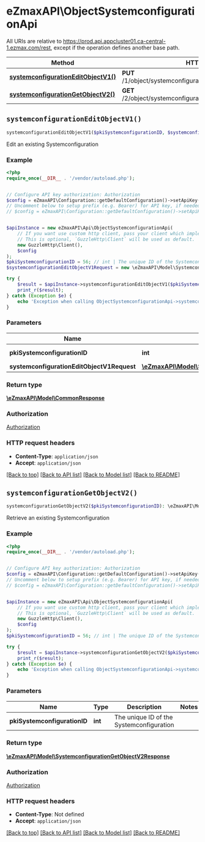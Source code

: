 # eZmaxAPI\ObjectSystemconfigurationApi

All URIs are relative to https://prod.api.appcluster01.ca-central-1.ezmax.com/rest, except if the operation defines another base path.

| Method | HTTP request | Description |
| ------------- | ------------- | ------------- |
| [**systemconfigurationEditObjectV1()**](ObjectSystemconfigurationApi.md#systemconfigurationEditObjectV1) | **PUT** /1/object/systemconfiguration/{pkiSystemconfigurationID} | Edit an existing Systemconfiguration |
| [**systemconfigurationGetObjectV2()**](ObjectSystemconfigurationApi.md#systemconfigurationGetObjectV2) | **GET** /2/object/systemconfiguration/{pkiSystemconfigurationID} | Retrieve an existing Systemconfiguration |


## `systemconfigurationEditObjectV1()`

```php
systemconfigurationEditObjectV1($pkiSystemconfigurationID, $systemconfigurationEditObjectV1Request): \eZmaxAPI\Model\CommonResponse
```

Edit an existing Systemconfiguration



### Example

```php
<?php
require_once(__DIR__ . '/vendor/autoload.php');


// Configure API key authorization: Authorization
$config = eZmaxAPI\Configuration::getDefaultConfiguration()->setApiKey('Authorization', 'YOUR_API_KEY');
// Uncomment below to setup prefix (e.g. Bearer) for API key, if needed
// $config = eZmaxAPI\Configuration::getDefaultConfiguration()->setApiKeyPrefix('Authorization', 'Bearer');


$apiInstance = new eZmaxAPI\Api\ObjectSystemconfigurationApi(
    // If you want use custom http client, pass your client which implements `GuzzleHttp\ClientInterface`.
    // This is optional, `GuzzleHttp\Client` will be used as default.
    new GuzzleHttp\Client(),
    $config
);
$pkiSystemconfigurationID = 56; // int | The unique ID of the Systemconfiguration
$systemconfigurationEditObjectV1Request = new \eZmaxAPI\Model\SystemconfigurationEditObjectV1Request(); // \eZmaxAPI\Model\SystemconfigurationEditObjectV1Request

try {
    $result = $apiInstance->systemconfigurationEditObjectV1($pkiSystemconfigurationID, $systemconfigurationEditObjectV1Request);
    print_r($result);
} catch (Exception $e) {
    echo 'Exception when calling ObjectSystemconfigurationApi->systemconfigurationEditObjectV1: ', $e->getMessage(), PHP_EOL;
}
```

### Parameters

| Name | Type | Description  | Notes |
| ------------- | ------------- | ------------- | ------------- |
| **pkiSystemconfigurationID** | **int**| The unique ID of the Systemconfiguration | |
| **systemconfigurationEditObjectV1Request** | [**\eZmaxAPI\Model\SystemconfigurationEditObjectV1Request**](../Model/SystemconfigurationEditObjectV1Request.md)|  | |

### Return type

[**\eZmaxAPI\Model\CommonResponse**](../Model/CommonResponse.md)

### Authorization

[Authorization](../../README.md#Authorization)

### HTTP request headers

- **Content-Type**: `application/json`
- **Accept**: `application/json`

[[Back to top]](#) [[Back to API list]](../../README.md#endpoints)
[[Back to Model list]](../../README.md#models)
[[Back to README]](../../README.md)

## `systemconfigurationGetObjectV2()`

```php
systemconfigurationGetObjectV2($pkiSystemconfigurationID): \eZmaxAPI\Model\SystemconfigurationGetObjectV2Response
```

Retrieve an existing Systemconfiguration



### Example

```php
<?php
require_once(__DIR__ . '/vendor/autoload.php');


// Configure API key authorization: Authorization
$config = eZmaxAPI\Configuration::getDefaultConfiguration()->setApiKey('Authorization', 'YOUR_API_KEY');
// Uncomment below to setup prefix (e.g. Bearer) for API key, if needed
// $config = eZmaxAPI\Configuration::getDefaultConfiguration()->setApiKeyPrefix('Authorization', 'Bearer');


$apiInstance = new eZmaxAPI\Api\ObjectSystemconfigurationApi(
    // If you want use custom http client, pass your client which implements `GuzzleHttp\ClientInterface`.
    // This is optional, `GuzzleHttp\Client` will be used as default.
    new GuzzleHttp\Client(),
    $config
);
$pkiSystemconfigurationID = 56; // int | The unique ID of the Systemconfiguration

try {
    $result = $apiInstance->systemconfigurationGetObjectV2($pkiSystemconfigurationID);
    print_r($result);
} catch (Exception $e) {
    echo 'Exception when calling ObjectSystemconfigurationApi->systemconfigurationGetObjectV2: ', $e->getMessage(), PHP_EOL;
}
```

### Parameters

| Name | Type | Description  | Notes |
| ------------- | ------------- | ------------- | ------------- |
| **pkiSystemconfigurationID** | **int**| The unique ID of the Systemconfiguration | |

### Return type

[**\eZmaxAPI\Model\SystemconfigurationGetObjectV2Response**](../Model/SystemconfigurationGetObjectV2Response.md)

### Authorization

[Authorization](../../README.md#Authorization)

### HTTP request headers

- **Content-Type**: Not defined
- **Accept**: `application/json`

[[Back to top]](#) [[Back to API list]](../../README.md#endpoints)
[[Back to Model list]](../../README.md#models)
[[Back to README]](../../README.md)

